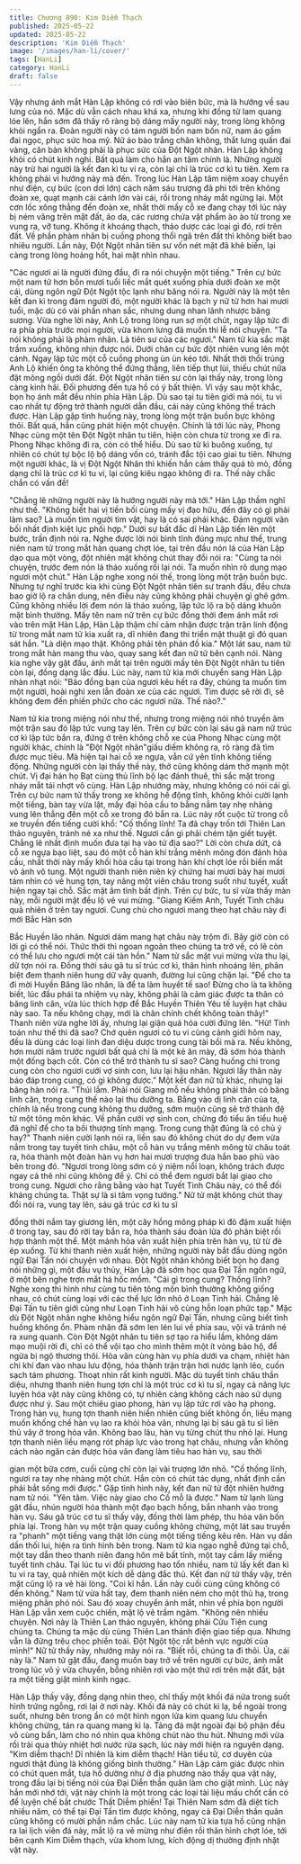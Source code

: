 ```yaml
---
title: Chương 890: Kim Diễm Thạch
published: 2025-05-22
updated: 2025-05-22
description: 'Kim Diễm Thạch'
image: '/images/han-li/cover/'
tags: [HanLi]
category: HanLi
draft: false
---
```


Vậy nhưng ánh mắt Hàn Lập không có rơi vào biên bức, mà là
hướng về sau lưng của nó.
Mặc dù vẫn cách nhau khá xa, nhưng khi đồng tử lam quang lóe
lên, hắn sớm đã thấy rõ ràng bộ dáng mấy người này, trong lòng
không khỏi ngẩn ra.
Đoàn người này có tám người bốn nam bốn nữ, nam áo gấm đai
ngọc, phục sức hoa mỹ. Nữ áo bào trắng chân không, thắt lưng
quấn đai vàng, căn bản không phải là phục sức của Đột Ngột
nhân.
Hàn Lập không khỏi có chút kinh nghi.
Bất quá làm cho hắn an tâm chính là. Những người này trừ hai
người là kết đan kì tu vi ra, còn lại chỉ là trúc cơ kì tu tiên. Xem ra
không phải vì hướng này mà đến.
Trong lúc Hàn Lập tâm niệm xoay chuyển như điện, cự bức (con
dơi lớn) cách năm sáu trượng đã phi tới trên không đoàn xe, quạt
mạnh cái cánh lớn vài cái, rồi trong nháy mắt ngừng lại.
Một cơn lốc xông thẳng đến đoàn xe, nhất thời mấy cỗ xe đang
chạy tới lúc này bị ném văng trên mặt đất, áo da, các rương chứa
vật phẩm ào ào từ trong xe vung ra, vỡ tung. Không ít khoáng
thạch, thảo dược các loại gì đó, rơi trên đất.
Về phần phàm nhân bị cuồng phong thổi ngã trên đất thì không
biết bao nhiêu người.
Lần này, Đột Ngột nhân tiên sư vốn nét mặt đã khẽ biến, lại càng
trong lòng hoảng hốt, hai mặt nhìn nhau.

"Các ngươi ai là người đứng đầu, đi ra nói chuyện một tiếng."
Trên cự bức một nam tử hơn bốn mươi tuổi liếc mắt quét xuống
phía dưới đoàn xe một cái, dùng ngôn ngữ Đột Ngột tộc lạnh như
băng nói ra. Người này là một tên kết đan kì trong đám người đó,
một người khác là bạch y nữ tử hơn hai mươi tuổi, mặc dù có vài
phần nhan sắc, nhưng dung nhan lãnh nhược băng sương.
Vừa nghe lời này, Anh Lộ trong lòng run sợ một chút, ngay lập tức
đi ra phía phía trước mọi người, vừa khom lưng đã muốn thi lễ
nói chuyện.
"Ta nói không phải là phàm nhân. Là tiên sư của các ngươi." Nam
tử kia sắc mặt trầm xuống, không nhịn được nói. Dưới chân cự
bức đột nhiên vung lên một cánh. Ngay lập tức một cỗ cuồng
phong ùn ùn kéo tới. Nhất thời thổi trúng Anh Lộ khiến ông ta
không thể đứng thẳng, liên tiếp thụt lùi, thiếu chút nữa đặt mông
ngồi dưới đất.
Đột Ngột nhân tiên sư còn lại thấy này, trong lòng càng kinh hãi.
Đối phương đến tựa hồ có ý bất thiện.
Vì vậy sau một khắc, bọn họ ánh mắt đều nhìn phía Hàn Lập.
Dù sao tại tu tiên giới mà nói, tu vi cao nhất tự động trở thành
người dẫn đầu, cái này cũng không thể trách được.
Hàn Lập gặp tình huống này, trong lòng một trận buồn bực không
thôi.
Bất quá, hắn cũng phát hiện một chuyện.
Chính là tới lúc này, Phong Nhạc cùng một tên Đột Ngột nhân tu
tiên, hiện còn chưa từ trong xe đi ra.
Phong Nhạc không đi ra, còn có thể hiểu. Dù sao tử kì buông
xuống, tự nhiên có chút tự bộc lộ bộ dáng vốn có, tránh đắc tội
cao giai tu tiên. Nhưng một người khác, là vị Đột Ngột Nhân thì
khiến hắn cảm thấy quá tò mò, đồng dạng chỉ là trúc cơ kì tu vi,
lại cũng kiêu ngạo không đi ra. Thế này chắc chắn có vấn đề!

"Chẳng lẽ những người này là hướng người này mà tới." Hàn Lập
thầm nghĩ như thế.
"Không biết hai vị tiền bối cùng mấy vị đạo hữu, đến đây có gì
phải làm sao? Là muốn tìm người tìm vật, hay là có sai phái khác.
Đám người vãn bối nhất định kiệt lực phối hợp." Dưới sự bất đắc
dĩ Hàn Lập tiến lên một bước, trấn định nói ra.
Nghe được lời nói bình tĩnh đúng mực như thế, trung niên nam tử
trong mắt hàn quang chợt lóe, tại trên đầu nón lá của Hàn Lập
dạo qua một vòng, đột nhiên mặt không chút thay đổi nói ra:
"Cùng ta nói chuyện, trước đem nón lá tháo xuống rồi lại nói. Ta
muốn nhìn rõ dung mạo ngươi một chút."
Hàn Lập nghe xong nói thế, trong lòng một trận buồn bực. Nhưng
tự nghĩ trước kia khi cùng Đột Ngột nhân tiên sư tranh đấu, đều
chưa bao giờ lộ ra chân dung, nên điều này cũng không phải
chuyện gì ghê gớm. Cũng không nhiều lời đem nón lá tháo
xuống, lập tức lộ ra bộ dáng khuôn mặt bình thường.
Mấy tên nam nữ trên cự bức đồng thời đem ánh mắt rơi vào trên
mặt Hàn Lập, Hàn Lập thậm chí cảm nhận được trận trận linh
động từ trong mắt nam tử kia xuất ra, dĩ nhiên đang thi triển mật
thuật gì đó quan sát hắn.
"Là diện mạo thật. Không phải tên phản đồ kia." Một lát sau, nam
tử trong mắt hàn mang thu vào, quay sang kết đan nữ tử bên
cạnh nói.
Nàng kia nghe vậy gật đầu, ánh mắt tại trên người mấy tên Đột
Ngột nhân tu tiên còn lại, đồng dạng lắc đầu.
Lúc này, nam tử kia mới chuyển sang Hàn Lập nhàn nhạt nói:
"Bảo đồng bạn của ngươi kêu hết ra đây, chúng ta muốn tìm một
người, hoài nghi xen lẫn đoàn xe của các ngươi. Tìm được sẽ rời
đi, sẽ không đem đến phiền phức cho các ngươi nữa. Thế nào?."

Nam tử kia trong miệng nói như thế, nhưng trong miệng nói nhỏ
truyền âm một trận sau đó lập tức vung tay lên.
Trên cự bức còn lại sáu gã nam nữ trúc cơ kì lập tức bắn ra,
đứng ở trên không chỗ xe của Phong Nhạc cùng một người khác,
chính là "Đột Ngột nhân"giấu diếm không ra, rõ ràng đã tìm được
mục tiêu.
Mà hiện tại hai cỗ xe ngựa, vẫn cứ yên tĩnh không tiếng động.
Những người còn lại thấy thế này, thở cũng không dám thở mạnh
một chút.
Vị đại hán họ Bạt cùng thủ lĩnh bộ lạc đánh thuê, thì sắc mặt trong
nháy mắt tái nhợt vô cùng.
Hàn Lập nhướng mày, nhưng không có nói cái gì.
Trên cự bức nam tử thấy trong xe không hề động tĩnh, không khỏi
cười lạnh một tiếng, bàn tay vừa lật, mấy đại hỏa cầu to bằng
nắm tay nhẹ nhàng vung lên thẳng đến một cỗ xe trong đó bắn ra.
Lúc này rốt cuộc từ trong cỗ xe truyền đến tiếng cười khổ: "Cố
thống lĩnh! Ta đã chạy trốn tới Thiên Lan thảo nguyên, tránh né xa
như thế. Ngươi cần gì phải chém tận giết tuyệt. Chẳng lẽ nhất
định muốn đưa tại hạ vào tử địa sao?"
Lời còn chưa dứt, cả cỗ xe ngựa bạo liệt, sau đó một cỗ hàn khí
trắng mênh mông đón đánh hỏa cầu, nhất thời này mấy khối hỏa
cầu tại trong hàn khí chợt lóe rồi biến mất vô ảnh vô tung.
Một người thanh niên niên kỷ chừng hai mươi bảy hai mươi tám
nhìn có vẻ hung tợn, tay nâng một viên châu trong suốt như tuyết,
xuất hiện ngay tại chỗ. Sắc mặt âm tình bất định.
Trên cự bức, tu sĩ vừa thấy màn này, mỗi người mặt đều lộ vẻ vui
mừng.
"Giang Kiếm Anh, Tuyết Tinh châu quả nhiên ở trên tay ngươi.
Cung chủ cho ngươi mang theo hạt châu này đi mời Bắc Hàn sơn

Bắc Huyền lão nhân. Ngươi dám mang hạt châu này trộm đi. Bây
giờ còn có lời gì có thể nói. Thức thời thì ngoan ngoãn theo chúng
ta trở về, có lẽ còn có thể lưu cho ngươi một cái tàn hồn." Nam tử
sắc mặt vui mừng vừa thu lại, dữ tợn nói ra.
Đồng thời sáu gã tu sĩ trúc cơ kì, thân hình nhoáng lên, phân biệt
đem thanh niên hung dữ vây quanh, đường lui cũng chặn lại.
"Để cho ta đi mời Huyền Băng lão nhân, là để ta làm huyết tế sao!
Đừng cho là ta không biết, lúc đầu phái ta nhiệm vụ này, không
phải là cảm giác được ta thân có băng linh căn, vừa lúc thích hợp
để Bắc Huyền Thiên Yêu tế luyện hạt châu này sao. Ta nếu không
chạy, mới là chân chính chết không toàn thây!" Thanh niên vừa
nghe lời ấy, nhưng lại giận quá hóa cười đứng lên.
"Hừ! Tính toán như thế thì đã sao? Chớ quên ngươi có tu vi cùng
cảnh giới hôm nay, đều là dùng các loại linh đan diệu dược trong
cung tài bồi mà ra. Nếu không, hơn mười năm trước ngươi bất
quá chỉ là một kẻ ăn mày, đã sớm hóa thành một đống bạch cốt.
Còn có thể trở thành tu sĩ sao? Càng huống chi trong cung còn
cho ngươi cưới vợ sinh con, lưu lại hậu nhân. Ngươi lấy thân này
báo đáp trong cung, có gì không được." Một kết đan nữ tử khác,
nhưng lại băng hàn nói ra.
"Thúi lắm. Phải nói Giang mỗ nếu không phải thân có băng linh
căn, trong cung thế nào lại thu dưỡng ta. Bằng vào dị linh căn của
ta, chính là nếu trong cung không thu dưỡng, sớm muộn cũng sẽ
trở thành đệ tử một tông môn khác. Về phần cưới vợ sinh con,
chừng đó tiểu ân tiểu huệ đã nghĩ để cho ta bồi thượng tính mạng.
Trong cung thật đúng là có chủ ý hay?" Thanh niên cười lạnh nói
ra, liền sau đó không chút do dự đem vừa nắm trong tay tuyết tinh
châu, một cỗ hàn vụ trắng mênh mông từ châu toát ra, hóa thành
một đoàn hàn vụ hơn hai mươi trượng đưa hắn bao phủ vào bên
trong đó.
"Ngươi trong lòng sớm có ý niệm nổi loạn, không trách được ngay
cả thê nhi cũng không để ý. Chỉ có thể đem ngươi bắt lại giao cho
trong cung. Ngươi cho rằng bằng vào hạt Tuyết Tinh Châu này, có
thể đối kháng chúng ta. Thật sự là si tâm vọng tưởng." Nữ tử mặt
không chút thay đổi nói ra, vung tay lên, sáu gã trúc cơ kì tu sĩ

đồng thời nắm tay giương lên, một cây hồng mông pháp kì đỏ
đậm xuất hiện ở trong tay, sau đó rời tay bắn ra, hóa thành sáu
đoàn lửa đỏ phân biệt rồi hợp thành một thể.
Một mảnh hỏa vân xuất hiện phía trên hàn vụ, từ từ đè ép xuống.
Từ khi thanh niên xuất hiện, những người này bắt đầu dùng ngôn
ngữ Đại Tấn nói chuyện với nhau. Đột Ngột nhân không biết bọn
họ đang nói những gì, một đầu vụ thủy, Hàn Lập đã sớm học qua
Đại Tấn ngôn ngữ, ở một bên nghe trợn mắt há hốc mồm.
"Cái gì trong cung? Thống lĩnh? Nghe xong thì hình như cùng tu
tiên tông môn bình thường không giống nhau, có chút cùng loại
với các thế lực lớn nhỏ ở Loạn Tinh hải. Chẳng lẽ Đại Tấn tu tiên
giới cũng như Loạn Tinh hải vô cùng hỗn loạn phức tạp."
Mặc dù Đột Ngột nhân nghe không hiểu ngôn ngữ Đại Tấn,
nhưng cũng biết tình huống không ổn. Phàm nhân đã sớm len lén
lui về phía sau, vội vã tránh né ra xung quanh. Còn Đột Ngột nhân
tu tiên sợ tạo ra hiểu lầm, không dám mạo muội rời đi, chỉ có thể
vội tạo cho mình thêm một ít vòng bảo hộ, để ngừa bị ngộ thương
thôi.
Hỏa vân cùng hàn vụ phía dưới va chạm, nhiệt hàn chi khí đan
vào nhau lưu động, hóa thành trận trận hơi nước lạnh lẽo, cuốn
sạch tám phương.
Thoạt nhìn rất kinh người.
Mặc dù tuyết tinh châu thần diệu, nhưng thanh niên hung tợn chỉ
là một trúc cơ kì tu sĩ, ngay cả năng lực luyện hóa vật này cũng
không có, tự nhiên càng không cách nào sử dụng được như ý.
Sau một chiêu giao phong, hàn vụ lập tức rơi vào hạ phong.
Trong hàn vụ, hung tợn thanh niên hiển nhiên cũng biết không ổn,
liều mạng muốn khống chế hàn vụ lao ra khỏi hỏa vân, nhưng lại
bị sáu gã tu sĩ liên thủ vây ở trong hỏa vân.
Không bao lâu, hàn vụ từng chút thu nhỏ lại. Hung tợn thanh niên
liều mạng rót pháp lực vào trong hạt châu, nhưng vẫn không cách
nào ngăn cản được hỏa vân đang làm tiêu hao hàn vụ, sau thời

gian một bữa cơm, cuối cùng chỉ còn lại vài trượng lớn nhỏ.
"Cố thống lĩnh, ngươi ra tay nhẹ nhàng một chút. Hắn còn có chút
tác dụng, nhất định cần phải bắt sống mới được." Gặp tình hình
này, kết đan nữ tử đột nhiên hướng nam tử nói.
"Yên tâm. Việc này giao cho Cố mỗ là được." Nam tử lạnh lùng
gật đầu, nhún người hóa thành một đạo bạch hồng, bắn nhanh
vào trong hàn vụ.
Sáu gã trúc cơ tu sĩ thấy vậy, đồng thời làm phép, thu hỏa vân
bốn phía lại.
Trong hàn vụ một trận quay cuồng không chừng, một lát sau
truyền ra "phanh" một tiếng vang thật lớn cùng một tiếng tiếng kêu
rên. Hàn vụ dần dần thối lui, hiện ra tình hình bên trong.
Nam tử kia ngạo nghễ đứng tại chỗ, một tay dẫn theo thanh niên
đang hôn mê bất tỉnh, một tay cầm lấy miếng tuyết tinh châu.
Tại lúc tu vi đối phương hao tổn nhiều, nam tử lấy kết đan kì tu vi
ra tay, quả nhiên một kích dễ dàng đắc thủ.
Kết đan nữ tử thấy vậy, trên mặt cũng lộ ra vẻ hài lòng.
"Coi kĩ hắn. Lần này cuối cùng cũng không có đến không." Nam
tử vừa hất tay, đem thanh niên ném cho một thủ hạ, trong miệng
phân phó nói. Sau đó xoay chuyển ánh mắt, nhìn về phía bọn
người Hàn Lập vẫn xem cuộc chiến, mặt lộ vẻ trầm ngâm.
"Không nên nhiều chuyện. Nơi này là Thiên Lan thảo nguyên,
không phải Cửu Tiên cung chúng ta. Chúng ta mặc dù cùng Thiên
Lan thánh điện giao tiếp qua. Nhưng vẫn là đừng trêu chọc phiền
toái. Đột Ngột tộc rất bênh vực người của mình!" Nữ tử thấy này,
nhướng mày nói ra.
"Biết rồi, chúng ta đi thôi. Ủa, cái này là." Nam tử gật đầu, đang
muốn bay trở về trên người cự bức, ánh mắt trong lúc vô ý vừa
chuyển, bỗng nhiên rơi vào một thứ rơi trên mặt đất, bật ra một
tiếng giật mình kinh ngạc.

Hàn Lập thấy vậy, đồng dạng nhìn theo, chỉ thấy một khối đá nửa
trong suốt hình trứng ngỗng, rơi lại ở nơi này.
Khối đá này có chút kì lạ, bề ngoài trong suốt, nhưng bên trong ẩn
có một hình ngọn lửa kim quang lưu chuyển không chừng, tán ra
quang mang kì lạ. Tảng đá mặt ngoài đại bộ phận đều vô cùng
bẩn, làm cho nó nhìn qua không chút nào thu hút. Nhưng mới vừa
rồi trải qua thủy nhiệt hơi nước rửa sạch, lúc này mới hiện ra
nguyên dạng.
"Kim diễm thạch! Dĩ nhiên là kim diễm thạch! Hàn tiểu tử, cơ
duyên của ngươi thật đúng là không giống bình thường." Hàn Lập
cảm giác được nhìn có chút quen mắt, tựa hồ dường như ở địa
phương nào thấy qua vật này, trong đầu lại bị tiếng nói của Đại
Diễn thần quân làm cho giật mình.
Lúc này hắn mới nhớ tới, vật này chính là một trong các loại tài
liệu mấu chốt cần có để luyện chế bắt chước Thất Diễm phiến!
Tại Thiên Nam sớm đã diệt tích nhiều năm, có thể tại Đại Tấn tìm
được không, ngay cả Đại Diễn thần quân cũng không có mười
phần nắm chắc.
Lúc này nam tử kia tựa hồ cũng nhận ra lai lịch viên đá này, mắt
lộ ra vẻ mừng như điên rồi thân hình chợt lóe, tới bên cạnh Kim
Diễm thạch, vừa khom lưng, kích động dị thường định nhặt vật
này.
